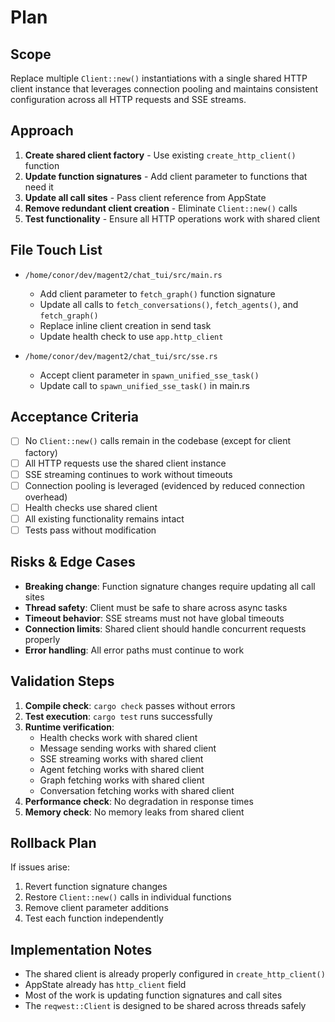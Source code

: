 # Plan

## Scope
Replace multiple `Client::new()` instantiations with a single shared HTTP client instance that leverages connection pooling and maintains consistent configuration across all HTTP requests and SSE streams.

## Approach
1. **Create shared client factory** - Use existing `create_http_client()` function
2. **Update function signatures** - Add client parameter to functions that need it
3. **Update all call sites** - Pass client reference from AppState
4. **Remove redundant client creation** - Eliminate `Client::new()` calls
5. **Test functionality** - Ensure all HTTP operations work with shared client

## File Touch List
- `/home/conor/dev/magent2/chat_tui/src/main.rs`
  - Add client parameter to `fetch_graph()` function signature
  - Update all calls to `fetch_conversations()`, `fetch_agents()`, and `fetch_graph()`
  - Replace inline client creation in send task
  - Update health check to use `app.http_client`

- `/home/conor/dev/magent2/chat_tui/src/sse.rs`
  - Accept client parameter in `spawn_unified_sse_task()`
  - Update call to `spawn_unified_sse_task()` in main.rs

## Acceptance Criteria
- [ ] No `Client::new()` calls remain in the codebase (except for client factory)
- [ ] All HTTP requests use the shared client instance
- [ ] SSE streaming continues to work without timeouts
- [ ] Connection pooling is leveraged (evidenced by reduced connection overhead)
- [ ] Health checks use shared client
- [ ] All existing functionality remains intact
- [ ] Tests pass without modification

## Risks & Edge Cases
- **Breaking change**: Function signature changes require updating all call sites
- **Thread safety**: Client must be safe to share across async tasks
- **Timeout behavior**: SSE streams must not have global timeouts
- **Connection limits**: Shared client should handle concurrent requests properly
- **Error handling**: All error paths must continue to work

## Validation Steps
1. **Compile check**: `cargo check` passes without errors
2. **Test execution**: `cargo test` runs successfully
3. **Runtime verification**:
   - Health checks work with shared client
   - Message sending works with shared client
   - SSE streaming works with shared client
   - Agent fetching works with shared client
   - Graph fetching works with shared client
   - Conversation fetching works with shared client
4. **Performance check**: No degradation in response times
5. **Memory check**: No memory leaks from shared client

## Rollback Plan
If issues arise:
1. Revert function signature changes
2. Restore `Client::new()` calls in individual functions
3. Remove client parameter additions
4. Test each function independently

## Implementation Notes
- The shared client is already properly configured in `create_http_client()`
- AppState already has `http_client` field
- Most of the work is updating function signatures and call sites
- The `reqwest::Client` is designed to be shared across threads safely
